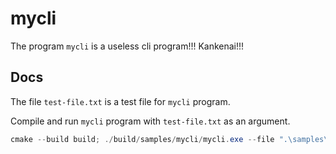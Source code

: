 # mycli

The program `mycli` is a useless cli program!!! Kankenai!!!

## Docs

The file `test-file.txt` is a test file for `mycli` program.

Compile and run `mycli` program with `test-file.txt` as an argument.

```powershell
cmake --build build; ./build/samples/mycli/mycli.exe --file ".\samples\mycli\test-file.txt"
```
